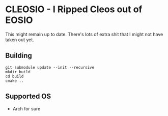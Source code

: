 # CLEOSIO - I Ripped Cleos out of EOSIO

This might remain up to date. There's lots of extra shit that
I might not have taken out yet.

## Building

```
git submodule update --init --recursive
mkdir build
cd build
cmake ..
```

## Supported OS
- Arch for sure
